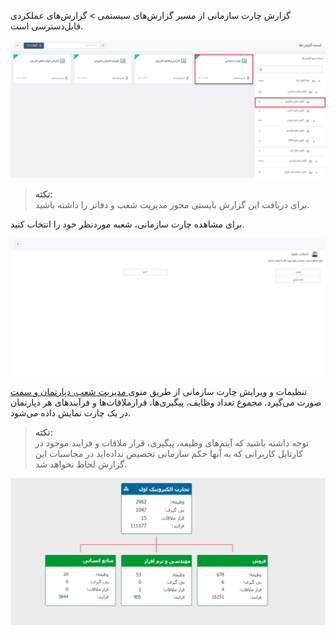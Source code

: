  گزارش چارت سازمانی از مسیر گزارش‌های سیستمی > گزارش‌های عملکردی قابل‌دسترسی است.

 ![چارت سازمانی](./Images/organizatioal-chart.jpg)

> **نکته:** <br>برای دریافت این گزارش بایستی مجوز مدیریت شعب و دفاتر را داشته باشید.

 برای مشاهده چارت سازمانی، شعبه موردنظر خود را انتخاب کنید.

 ![انتخاب شعبه](./Images/select-branch.jpg)

 تنظیمات و ویرایش چارت سازمانی از طریق منوی[ مدیریت شعب، دپارتمان و سمت](https://github.com/1stco/PayamGostarDocs/blob/master/help2.5.4/Basic-Information/branches-department/branches-department.md) صورت می‌گیرد. مجموع تعداد وظایف، پیگیری‌ها،
 قرارملاقات‌ها و فرآیندهای هر دپارتمان‌ در یک چارت نمایش داده می‌شود.

> **نکته:** <br> توجه داشته باشید که آیتم‌های وظیفه، پیگیری، قرار ملاقات و فرایند موجود در کارتابل کاربرانی که به آنها حکم سازمانی تخصیص نداده‌اید در محاسبات این گزارش لحاظ نخواهد شد.

![گزارش چارت سازمانی](./Images/organizational-chart-report.png)
